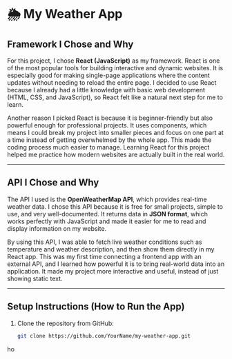 # 🌦️ My Weather App

## Framework I Chose and Why
For this project, I chose **React (JavaScript)** as my framework. React is one of the most popular tools for building interactive and dynamic websites. It is especially good for making single-page applications where the content updates without needing to reload the entire page. I decided to use React because I already had a little knowledge with basic web development (HTML, CSS, and JavaScript), so React felt like a natural next step for me to learn.  

Another reason I picked React is because it is beginner-friendly but also powerful enough for professional projects. It uses components, which means I could break my project into smaller pieces and focus on one part at a time instead of getting overwhelmed by the whole app. This made the coding process much easier to manage. Learning React for this project helped me practice how modern websites are actually built in the real world.  

---

## API I Chose and Why
The API I used is the **OpenWeatherMap API**, which provides real-time weather data. I chose this API because it is free for small projects, simple to use, and very well-documented. It returns data in **JSON format**, which works perfectly with JavaScript and made it easier for me to read and display information on my website.  

By using this API, I was able to fetch live weather conditions such as temperature and weather description, and then show them directly in my React app. This was my first time connecting a frontend app with an external API, and I learned how powerful it is to bring real-world data into an application. It made my project more interactive and useful, instead of just showing static text.  

---

## Setup Instructions (How to Run the App)
1. Clone the repository from GitHub:  
   ```bash
   git clone https://github.com/YourName/my-weather-app.git
ho
